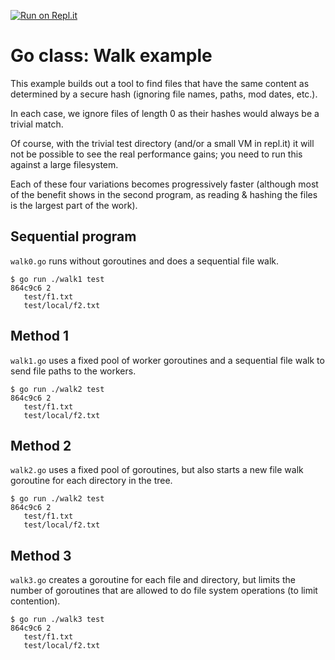 [![Run on Repl.it](https://repl.it/badge/github/matt4biz/go-class-walk)](https://repl.it/github/matt4biz/go-class-walk)

# Go class: Walk example
This example builds out a tool to find files that have the same content as determined by a secure hash (ignoring file names, paths, mod dates, etc.).

In each case, we ignore files of length 0 as their hashes would always be a trivial match.

Of course, with the trivial test directory (and/or a small VM in repl.it) it will not be possible to see the real performance gains; you need to run this against a large filesystem.

Each of these four variations becomes progressively faster (although most of the benefit shows in the second program, as reading & hashing the files is the largest part of the work). 

## Sequential program
`walk0.go` runs without goroutines and does a sequential file walk.

```shell
$ go run ./walk1 test
864c9c6 2
   test/f1.txt
   test/local/f2.txt
```

## Method 1
`walk1.go` uses a fixed pool of worker goroutines and a sequential file walk to send file paths to the workers.

```shell
$ go run ./walk2 test
864c9c6 2
   test/f1.txt
   test/local/f2.txt
```

## Method 2
`walk2.go` uses a fixed pool of goroutines, but also starts a new file walk goroutine for each directory in the tree.


```shell
$ go run ./walk2 test
864c9c6 2
   test/f1.txt
   test/local/f2.txt
```

## Method 3
`walk3.go` creates a goroutine for each file and directory, but limits the number of goroutines that are allowed to do file system operations (to limit contention).

```shell
$ go run ./walk3 test
864c9c6 2
   test/f1.txt
   test/local/f2.txt
```
